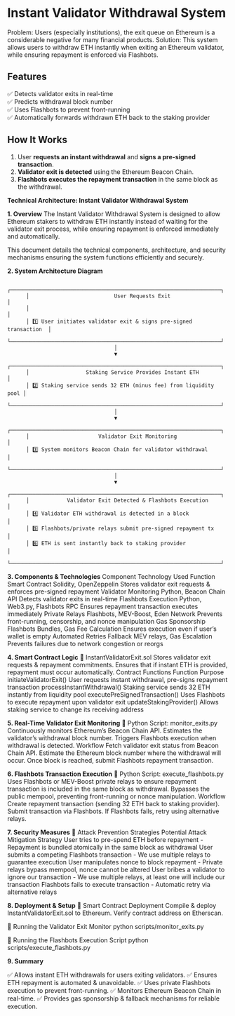 # Instant Validator Withdrawal System
Problem: Users (especially institutions), the exit queue on Ethereum is a considerable negative for many financial products.
Solution: This system allows users to withdraw ETH instantly when exiting an Ethereum validator, while ensuring repayment is enforced via Flashbots.

## Features
✅ Detects validator exits in real-time  
✅ Predicts withdrawal block number  
✅ Uses Flashbots to prevent front-running  
✅ Automatically forwards withdrawn ETH back to the staking provider  

## How It Works
1. User **requests an instant withdrawal** and **signs a pre-signed transaction**.
2. **Validator exit is detected** using the Ethereum Beacon Chain.
3. **Flashbots executes the repayment transaction** in the same block as the withdrawal.

**Technical Architecture: Instant Validator Withdrawal System**

**1. Overview**
The Instant Validator Withdrawal System is designed to allow Ethereum stakers to withdraw ETH instantly instead of waiting for the validator exit process, while ensuring repayment is enforced immediately and automatically.

This document details the technical components, architecture, and security mechanisms ensuring the system functions efficiently and securely.

**2. System Architecture Diagram**

          ┌───────────────────────────────────────────────────────────────────┐
          │                           User Requests Exit                      │
          │                                                                   │
          │ 1️⃣ User initiates validator exit & signs pre-signed transaction  │
          └───────────────────────────────────────────────────────────────────┘
                                      │
                                      ▼
          ┌───────────────────────────────────────────────────────────────────┐
          │                  Staking Service Provides Instant ETH            │
          │ 2️⃣ Staking service sends 32 ETH (minus fee) from liquidity pool │
          └───────────────────────────────────────────────────────────────────┘
                                      │
                                      ▼
          ┌───────────────────────────────────────────────────────────────────┐
          │                      Validator Exit Monitoring                    │
          │ 3️⃣ System monitors Beacon Chain for validator withdrawal         │
          └───────────────────────────────────────────────────────────────────┘
                                      │
                                      ▼
          ┌───────────────────────────────────────────────────────────────────┐
          │            Validator Exit Detected & Flashbots Execution           │
          │ 4️⃣ Validator ETH withdrawal is detected in a block                │
          │ 5️⃣ Flashbots/private relays submit pre-signed repayment tx        │
          │ 6️⃣ ETH is sent instantly back to staking provider                 │
          └───────────────────────────────────────────────────────────────────┘

**3. Components & Technologies**
Component	Technology Used	Function
Smart Contract	Solidity, OpenZeppelin	Stores validator exit requests & enforces pre-signed repayment
Validator Monitoring	Python, Beacon Chain API	Detects validator exits in real-time
Flashbots Execution	Python, Web3.py, Flashbots RPC	Ensures repayment transaction executes immediately
Private Relays	Flashbots, MEV-Boost, Eden Network	Prevents front-running, censorship, and nonce manipulation
Gas Sponsorship	Flashbots Bundles, Gas Fee Calculation	Ensures execution even if user’s wallet is empty
Automated Retries	Fallback MEV relays, Gas Escalation	Prevents failures due to network congestion or reorgs

**4. Smart Contract Logic**
🔹 InstantValidatorExit.sol
Stores validator exit requests & repayment commitments.
Ensures that if instant ETH is provided, repayment must occur automatically.
Contract Functions
Function	Purpose
initiateValidatorExit()	User requests instant withdrawal, pre-signs repayment transaction
processInstantWithdrawal()	Staking service sends 32 ETH instantly from liquidity pool
executePreSignedTransaction()	Uses Flashbots to execute repayment upon validator exit
updateStakingProvider()	Allows staking service to change its receiving address

**5. Real-Time Validator Exit Monitoring**
🔹 Python Script: monitor_exits.py
Continuously monitors Ethereum’s Beacon Chain API.
Estimates the validator’s withdrawal block number.
Triggers Flashbots execution when withdrawal is detected.
Workflow
Fetch validator exit status from Beacon Chain API.
Estimate the Ethereum block number where the withdrawal will occur.
Once block is reached, submit Flashbots repayment transaction.

**6. Flashbots Transaction Execution**
🔹 Python Script: execute_flashbots.py
Uses Flashbots or MEV-Boost private relays to ensure repayment transaction is included in the same block as withdrawal.
Bypasses the public mempool, preventing front-running or nonce manipulation.
Workflow
Create repayment transaction (sending 32 ETH back to staking provider).
Submit transaction via Flashbots.
If Flashbots fails, retry using alternative relays.

**7. Security Measures**
🚀 Attack Prevention Strategies
Potential Attack	Mitigation Strategy
User tries to pre-spend ETH before repayment	- Repayment is bundled atomically in the same block as withdrawal
User submits a competing Flashbots transaction - We use multiple relays to guarantee execution
User manipulates nonce to block repayment - Private relays bypass mempool, nonce cannot be altered
User bribes a validator to ignore our transaction - We use multiple relays, at least one will include our transaction
Flashbots fails to execute transaction - Automatic retry via alternative relays

**8. Deployment & Setup**
🔹 Smart Contract Deployment
Compile & deploy InstantValidatorExit.sol to Ethereum.
Verify contract address on Etherscan.

🔹 Running the Validator Exit Monitor
python scripts/monitor_exits.py

🔹 Running the Flashbots Execution Script
python scripts/execute_flashbots.py

**9. Summary**

✅ Allows instant ETH withdrawals for users exiting validators.
✅ Ensures ETH repayment is automated & unavoidable.
✅ Uses private Flashbots execution to prevent front-running.
✅ Monitors Ethereum Beacon Chain in real-time.
✅ Provides gas sponsorship & fallback mechanisms for reliable execution.
